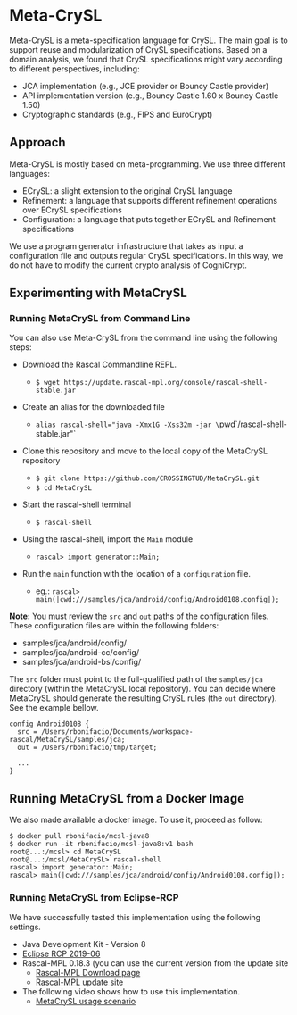 # Meta-CrySL

Meta-CrySL is a meta-specification language for CrySL. The main goal is to support reuse and modularization of CrySL specifications. Based on a domain analysis, we found that CrySL specifications might vary according to different perspectives, including:

   * JCA implementation (e.g., JCE provider or Bouncy Castle provider)
   * API implementation version (e.g., Bouncy Castle 1.60 x Bouncy Castle 1.50)
   * Cryptographic standards (e.g., FIPS and EuroCrypt)
   
## Approach

Meta-CrySL is mostly based on meta-programming. We use three different languages: 

   * ECrySL: a slight extension to the original CrySL language
   * Refinement: a language that supports different refinement operations over ECrySL specifications
   * Configuration: a language that puts together ECrySL and Refinement specifications 

We use a program generator infrastructure that takes as input a configuration file and outputs regular CrySL specifications. In this way, we do not have to modify the current crypto analysis of CogniCrypt.

## Experimenting with MetaCrySL

### Running MetaCrySL from Command Line

You can also use Meta-CrySL from the command line using the following steps: 

   * Download the Rascal Commandline REPL.
      * `$ wget https://update.rascal-mpl.org/console/rascal-shell-stable.jar`

   * Create an alias for the downloaded file
      * `alias rascal-shell="java -Xmx1G -Xss32m -jar \`pwd\`/rascal-shell-stable.jar"`

   * Clone this repository and move to the local copy of the MetaCrySL repository
      * `$ git clone https://github.com/CROSSINGTUD/MetaCrySL.git`
      * `$ cd MetaCrySL` 

   * Start the rascal-shell terminal
      * `$ rascal-shell`

   * Using the rascal-shell, import the `Main` module
      * `rascal> import generator::Main;`

   * Run the `main` function with the location of a `configuration` file.
      * eg.: `rascal> main(|cwd:///samples/jca/android/config/Android0108.config|);` 


**Note:** You must review the `src` and `out` paths 
of the configuration files. These configuration files are 
within the following folders: 

   * samples/jca/android/config/
   * samples/jca/android-cc/config/
   * samples/jca/android-bsi/config/

The `src` folder must point to the full-qualified path of the `samples/jca` 
directory (within the MetaCrySL local repository). You can decide where MetaCrySL 
should generate the resulting CrySL rules (the `out` directory).
See the example bellow. 

```
config Android0108 {
  src = /Users/rbonifacio/Documents/workspace-rascal/MetaCrySL/samples/jca;
  out = /Users/rbonifacio/tmp/target;

  ...
}
```


## Running MetaCrySL from a Docker Image       

We also made available a docker image. To use it, proceed as follow:

```{shell}
$ docker pull rbonifacio/mcsl-java8
$ docker run -it rbonifacio/mcsl-java8:v1 bash
root@...:/mcsl> cd MetaCrySL
root@...:/mcsl/MetaCrySL> rascal-shell
rascal> import generator::Main;
rascal> main(|cwd:///samples/jca/android/config/Android0108.config|);
```

### Running MetaCrySL from Eclipse-RCP

We have successfully tested this implementation using the following settings.

   * Java Development Kit - Version 8
   * [Eclipse RCP 2019-06](https://www.eclipse.org/downloads/packages/release/2019-06/r/eclipse-ide-rcp-and-rap-developers)
   * Rascal-MPL 0.18.3 (you can use the current version from the update site
      * [Rascal-MPL Download page](https://www.rascal-mpl.org/start/)
      * [Rascal-MPL update site](https://update.rascal-mpl.org/stable/)
   * The following video shows how to use this implementation.
      * [MetaCrySL usage scenario](https://youtu.be/PmYWK926RrM)
